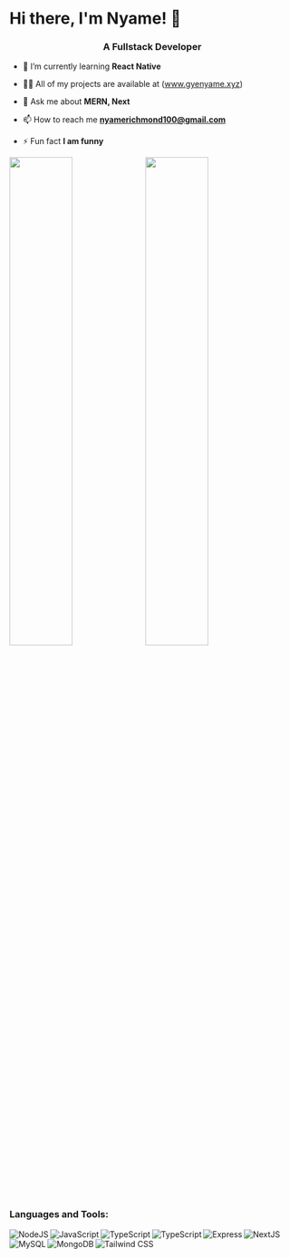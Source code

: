 # Hi there, I'm Nyame! 👋
<h3 align="center">A Fullstack Developer</h3>

- 🌱 I’m currently learning **React Native**

- 👨‍💻 All of my projects are available at (www.gyenyame.xyz)

- 💬 Ask me about **MERN, Next**

- 📫 How to reach me **nyamerichmond100@gmail.com**

- ⚡ Fun fact **I am funny**

<img align="left" width="47%" src="https://github-readme-stats.vercel.app/api?username=Nyame100&show_icons=true&theme=radical" />

<img  width="47%" src="https://github-readme-stats.vercel.app/api/top-langs/?username=Nyame100&layout=compact" />



### Languages and Tools: 


<img align="left" alt="NodeJS" src="https://img.shields.io/badge/node.js-6DA55F?style=for-the-badge&logo=node.js&logoColor=white" />

<img align="left" alt="JavaScript" src="https://img.shields.io/badge/javascript-%23323330.svg?style=for-the-badge&logo=javascript&logoColor=%23F7DF1E" />

<img align="left" alt="TypeScript" src="https://img.shields.io/badge/typescript-%23007ACC.svg?style=for-the-badge&logo=typescript&logoColor=white" />

<img align="left" alt="TypeScript" src="https://img.shields.io/badge/react-%2320232a.svg?style=for-the-badge&logo=react&logoColor=%2361DAFB" />

<img align="left" alt="Express" src="https://img.shields.io/badge/express.js-%23404d59.svg?style=for-the-badge&logo=express&logoColor=%2361DAFB" />

<img alt="NextJS" src="https://img.shields.io/badge/Next-black?style=for-the-badge&logo=next.js&logoColor=white" />

<img align="left" alt="MySQL" src="https://img.shields.io/badge/mysql-%2300f.svg?style=for-the-badge&logo=mysql&logoColor=white" />

<img align="left" alt="MongoDB" src="https://img.shields.io/badge/MongoDB-%234ea94b.svg?style=for-the-badge&logo=mongodb&logoColor=white" />

<img align="left" alt="Tailwind CSS" src="https://img.shields.io/badge/tailwindcss-%2338B2AC.svg?style=for-the-badge&logo=tailwind-css&logoColor=white" />





